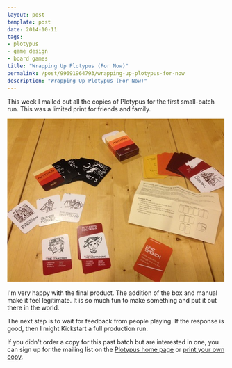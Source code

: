 ```yaml
---
layout: post
template: post
date: 2014-10-11
tags:
- plotypus
- game design
- board games
title: "Wrapping Up Plotypus (For Now)"
permalink: /post/99691964793/wrapping-up-plotypus-for-now
description: "Wrapping Up Plotypus (For Now)"
---
```

This week I mailed out all the copies of Plotypus for the first small-batch run. This was a limited print for friends and family.

![](/images/6fbf30702a7c5abd268dd3f2baf72ad6eec44ff112ec27be9a89ec11bfe182c1.jpg)

I'm very happy with the final product. The addition of the box and manual make it feel legitimate. It is so much fun to make something and put it out there in the world.

The next step is to wait for feedback from people playing. If the response is good, then I might Kickstart a full production run.

If you didn't order a copy for this past batch but are interested in one, you can sign up for the mailing list on the [Plotypus home page](http://plotypus.com/) or [print your own copy](http://plotypus.com/print.html).

